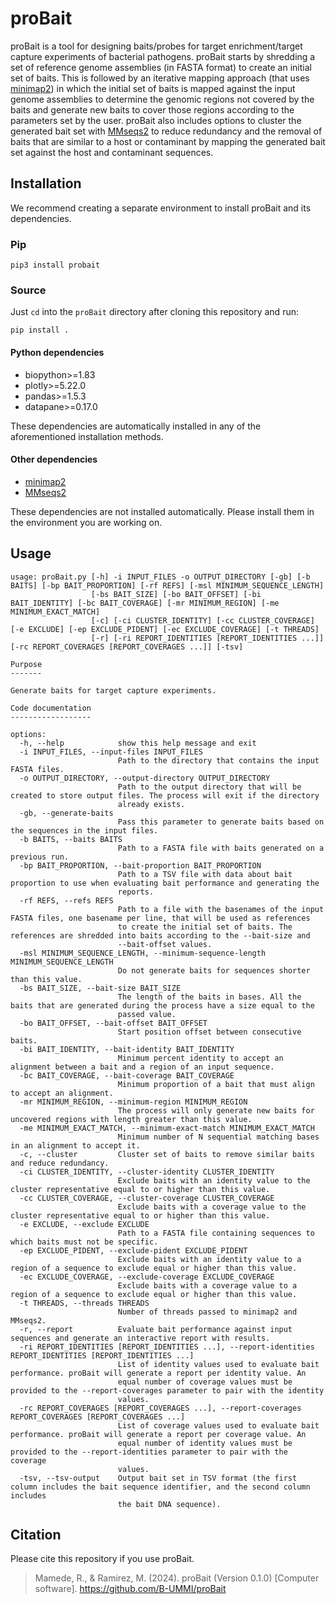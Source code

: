# proBait

proBait is a tool for designing baits/probes for target enrichment/target capture experiments of bacterial pathogens. proBait starts by shredding a set of reference genome assemblies (in FASTA format) to create an initial set of baits. This is followed by an iterative mapping approach (that uses [minimap2](https://github.com/lh3/minimap2)) in which the initial set of baits is mapped against the input genome assemblies to determine the genomic regions not covered by the baits and generate new baits to cover those regions according to the parameters set by the user. proBait also includes options to cluster the generated bait set with [MMseqs2](https://github.com/soedinglab/MMseqs2) to reduce redundancy and the removal of baits that are similar to a host or contaminant by mapping the generated bait set against the host and contaminant sequences.

## Installation

We recommend creating a separate environment to install proBait and its dependencies.

### Pip

```
pip3 install probait
```

### Source

Just `cd` into the `proBait` directory after cloning this repository and run:

```
pip install .
```

#### Python dependencies

- biopython>=1.83
- plotly>=5.22.0
- pandas>=1.5.3
- datapane>=0.17.0

These dependencies are automatically installed in any of the aforementioned installation methods.

#### Other dependencies

- [minimap2](https://github.com/lh3/minimap2)
- [MMseqs2](https://github.com/soedinglab/MMseqs2)

These dependencies are not installed automatically. Please install them in the environment you are working on.

## Usage

```
usage: proBait.py [-h] -i INPUT_FILES -o OUTPUT_DIRECTORY [-gb] [-b BAITS] [-bp BAIT_PROPORTION] [-rf REFS] [-msl MINIMUM_SEQUENCE_LENGTH]
                  [-bs BAIT_SIZE] [-bo BAIT_OFFSET] [-bi BAIT_IDENTITY] [-bc BAIT_COVERAGE] [-mr MINIMUM_REGION] [-me MINIMUM_EXACT_MATCH]
                  [-c] [-ci CLUSTER_IDENTITY] [-cc CLUSTER_COVERAGE] [-e EXCLUDE] [-ep EXCLUDE_PIDENT] [-ec EXCLUDE_COVERAGE] [-t THREADS]
                  [-r] [-ri REPORT_IDENTITIES [REPORT_IDENTITIES ...]] [-rc REPORT_COVERAGES [REPORT_COVERAGES ...]] [-tsv]

Purpose
-------

Generate baits for target capture experiments.

Code documentation
------------------

options:
  -h, --help            show this help message and exit
  -i INPUT_FILES, --input-files INPUT_FILES
                        Path to the directory that contains the input FASTA files.
  -o OUTPUT_DIRECTORY, --output-directory OUTPUT_DIRECTORY
                        Path to the output directory that will be created to store output files. The process will exit if the directory
                        already exists.
  -gb, --generate-baits
                        Pass this parameter to generate baits based on the sequences in the input files.
  -b BAITS, --baits BAITS
                        Path to a FASTA file with baits generated on a previous run.
  -bp BAIT_PROPORTION, --bait-proportion BAIT_PROPORTION
                        Path to a TSV file with data about bait proportion to use when evaluating bait performance and generating the
                        reports.
  -rf REFS, --refs REFS
                        Path to a file with the basenames of the input FASTA files, one basename per line, that will be used as references
                        to create the initial set of baits. The references are shredded into baits according to the --bait-size and
                        --bait-offset values.
  -msl MINIMUM_SEQUENCE_LENGTH, --minimum-sequence-length MINIMUM_SEQUENCE_LENGTH
                        Do not generate baits for sequences shorter than this value.
  -bs BAIT_SIZE, --bait-size BAIT_SIZE
                        The length of the baits in bases. All the baits that are generated during the process have a size equal to the
                        passed value.
  -bo BAIT_OFFSET, --bait-offset BAIT_OFFSET
                        Start position offset between consecutive baits.
  -bi BAIT_IDENTITY, --bait-identity BAIT_IDENTITY
                        Minimum percent identity to accept an alignment between a bait and a region of an input sequence.
  -bc BAIT_COVERAGE, --bait-coverage BAIT_COVERAGE
                        Minimum proportion of a bait that must align to accept an alignment.
  -mr MINIMUM_REGION, --minimum-region MINIMUM_REGION
                        The process will only generate new baits for uncovered regions with length greater than this value.
  -me MINIMUM_EXACT_MATCH, --minimum-exact-match MINIMUM_EXACT_MATCH
                        Minimum number of N sequential matching bases in an alignment to accept it.
  -c, --cluster         Cluster set of baits to remove similar baits and reduce redundancy.
  -ci CLUSTER_IDENTITY, --cluster-identity CLUSTER_IDENTITY
                        Exclude baits with an identity value to the cluster representative equal to or higher than this value.
  -cc CLUSTER_COVERAGE, --cluster-coverage CLUSTER_COVERAGE
                        Exclude baits with a coverage value to the cluster representative equal to or higher than this value.
  -e EXCLUDE, --exclude EXCLUDE
                        Path to a FASTA file containing sequences to which baits must not be specific.
  -ep EXCLUDE_PIDENT, --exclude-pident EXCLUDE_PIDENT
                        Exclude baits with an identity value to a region of a sequence to exclude equal or higher than this value.
  -ec EXCLUDE_COVERAGE, --exclude-coverage EXCLUDE_COVERAGE
                        Exclude baits with a coverage value to a region of a sequence to exclude equal or higher than this value.
  -t THREADS, --threads THREADS
                        Number of threads passed to minimap2 and MMseqs2.
  -r, --report          Evaluate bait performance against input sequences and generate an interactive report with results.
  -ri REPORT_IDENTITIES [REPORT_IDENTITIES ...], --report-identities REPORT_IDENTITIES [REPORT_IDENTITIES ...]
                        List of identity values used to evaluate bait performance. proBait will generate a report per identity value. An
                        equal number of coverage values must be provided to the --report-coverages parameter to pair with the identity
                        values.
  -rc REPORT_COVERAGES [REPORT_COVERAGES ...], --report-coverages REPORT_COVERAGES [REPORT_COVERAGES ...]
                        List of coverage values used to evaluate bait performance. proBait will generate a report per coverage value. An
                        equal number of identity values must be provided to the --report-identities parameter to pair with the coverage
                        values.
  -tsv, --tsv-output    Output bait set in TSV format (the first column includes the bait sequence identifier, and the second column includes
                        the bait DNA sequence).
```

## Citation

Please cite this repository if you use proBait.

> Mamede, R., & Ramirez, M. (2024). proBait (Version 0.1.0) [Computer software]. https://github.com/B-UMMI/proBait
